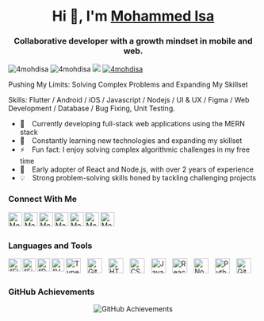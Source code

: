 
<h1 align="center"> Hi 👋, I'm <a href="https://isaxcode.vercel.app">Mohammed Isa</a></h1>
<h3 align="center">Collaborative developer with a growth mindset in mobile and web.</h3>

<div class="row">
    <img src="https://img.shields.io/github/followers/4mohdisa?label=Github%20followers&style=for-the-badge" alt="4mohdisa" />
    <img src="https://img.shields.io/github/stars/4mohdisa?label=Github%20stars&style=for-the-badge" alt="4mohdisa" />
    <img  src="https://komarev.com/ghpvc/?username=4mohdisa&label=Profile%20Views&color=blue&style=for-the-badge" />
    <a href="https://www.linkedin.com/in/mohammed-isa-72a34a226/"><img src="https://img.shields.io/badge/-CONNECT-blue?style=for-the-badge&logo=Linkedin&link=https://www.linkedin.com/in/4mohdisa" alt="4mohdisa" /> </a>
</div>

Pushing My Limits: Solving Complex Problems and Expanding My Skillset

Skills: Flutter / Android / iOS / Javascript / Nodejs / UI & UX / Figma / Web Development / Database / Bug Fixing, Unit Testing.

- 🔭 &ensp; Currently developing full-stack web applications using the MERN stack
- 🌱 &ensp; Constantly learning new technologies and expanding my skillset
- ⚡ &ensp;  Fun fact: I enjoy solving complex algorithmic challenges in my free time
- 🗿 &ensp;  Early adopter of React and Node.js, with over 2 years of experience
- 💡 &ensp; Strong problem-solving skills honed by tackling challenging projects

### Connect With Me

[<img align="left" alt="Mohammed Isa | Website" width="28px" src="https://firebasestorage.googleapis.com/v0/b/web-johannesmilke.appspot.com/o/other%2Fsocial%2Fwebsite.png?alt=media" />][website]
[<img align="left" alt="Mohammed Isa | Gmail" width="28px" src="https://www.vectorlogo.zone/logos/gmail/gmail-tile.svg" />][mail]
[<img align="left" alt="Mohammed Isa | YouTube" width="28px" src="https://www.vectorlogo.zone/logos/youtube/youtube-tile.svg" />][youtube]
[<img align="left" alt="Mohammed Isa | Twitter" width="28px" src="https://www.vectorlogo.zone/logos/twitter/twitter-tile.svg" />][twitter]
[<img align="left" alt="Mohammed Isa | LinkedIn" width="28px" src="https://www.vectorlogo.zone/logos/linkedin/linkedin-tile.svg" />][linkedin]
[<img align="left" alt="Mohammed Isa | Medium" width="28px" src="https://www.vectorlogo.zone/logos/medium/medium-tile.svg" />][medium]
[<img align="left" alt="Mohammed Isa | Gmail" width="28px" src="https://www.vectorlogo.zone/logos/whatsapp/whatsapp-tile.svg" />][whatsapp]

<br />
<br />

### Languages and Tools

[<img align="left" alt=“Flutter” width="26px" src="https://www.vectorlogo.zone/logos/flutterio/flutterio-icon.svg" />][flutter]
[<img align="left" alt=“Firebase” width="26px" src="https://www.vectorlogo.zone/logos/firebase/firebase-icon.svg" />][firebase]
[<img align="left" alt=“Dart” width="26px" src="https://www.vectorlogo.zone/logos/dartlang/dartlang-icon.svg" />][dart]
[<img align="left" alt=“VSCode” width="26px" src="https://www.vectorlogo.zone/logos/visualstudio_code/visualstudio_code-icon.svg" />][vscode]
<img align="left" alt="TypeScript" width="30px" style="padding-right:10px;" src="https://cdn.jsdelivr.net/gh/devicons/devicon/icons/typescript/typescript-plain.svg" />
<img align="left" alt="Git" width="30px" style="padding-right:10px;" src="https://cdn.jsdelivr.net/gh/devicons/devicon/icons/git/git-original.svg" />
<img align="left" alt="HTML" width="30px" style="padding-right:10px;" src="https://cdn.jsdelivr.net/gh/devicons/devicon/icons/html5/html5-plain.svg" />
<img align="left" alt="CSS" width="30px" style="padding-right:10px;" src="https://cdn.jsdelivr.net/gh/devicons/devicon/icons/css3/css3-plain.svg" />
<img align="left" alt="JavaScript" width="30px" style="padding-right:10px;" src="https://cdn.jsdelivr.net/gh/devicons/devicon/icons/javascript/javascript-plain.svg" />
<img align="left" alt="React" width="30px" style="padding-right:10px;" src="https://cdn.jsdelivr.net/gh/devicons/devicon/icons/react/react-original.svg" />
<img align="left" alt="NodeJS" width="30px" style="padding-right:10px;" src="https://cdn.jsdelivr.net/gh/devicons/devicon/icons/nodejs/nodejs-original.svg" />
<img align="left" alt="Python" width="30px" style="padding-right:10px;" src="https://cdn.jsdelivr.net/gh/devicons/devicon/icons/python/python-plain.svg" />
<img align="left" alt="GitHub" width="30px" style="padding-right:10px;" src="https://cdn.jsdelivr.net/gh/devicons/devicon/icons/github/github-original.svg" />

<br />
<br />

### GitHub Achievements

<div align="center">
    <img src="https://github-profile-trophy.vercel.app/?username=4mohdisa&theme=onedark&row=1&column=6&margin-w=15&margin-h=15" alt="GitHub Achievements" />
</div>


[website]: https://isaxcode.com
[whatsapp]: https://wa.me/+61450106807
[mail]: mailto:isaxxcode@gmail.com
[twitter]: https://twitter.com/4mohdisa
[youtube]: https://www.youtube.com/IsaXcode
[linkedin]: https://linkedin.com/in/4mohdisa/
[github]: https://github.com/4mohdisa
[medium]: https://medium.com/@mohdisa233
[flutter]: https://flutter.dev
[dart]: https://dart.dev
[vscode]: https://code.visualstudio.com
[firebase]: https://firebase.google.com

